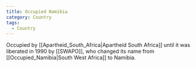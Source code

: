 ```yaml
---
title: Occupied Namibia
category: Country
tags:
  - Country
---
```

Occupied by [[Apartheid_South_Africa|Apartheid South Africa]] until it was liberated in 1990 by [[SWAPO]], who changed its name from [[Occupied_Namibia|South West Africa]] to Namibia.